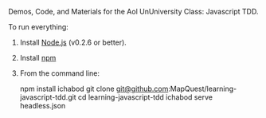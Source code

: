 Demos, Code, and Materials for the Aol UnUniversity Class: Javascript TDD.

To run everything:

1. Install [Node.js](http://nodejs.org) (v0.2.6 or better).
2. Install [npm](http://npmjs.org/)
3. From the command line: 

    npm install ichabod
    git clone git@github.com:MapQuest/learning-javascript-tdd.git
    cd learning-javascript-tdd
    ichabod serve headless.json

